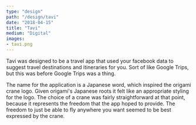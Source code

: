 ```yaml
---
type: "design"
path: "/design/tavi"
date: "2018-04-15"
title: "Tavi"
medium: "Digital"
images:
- tavi.png
---
```


Tavi was designed to be a travel app that used your facebook data to suggest travel destinations and itineraries for you. Sort of like Google Trips, but this was before Google Trips was a thing.

The name for the application is a Japanese word, which inspired the origami crane logo. Given origami's Japanese roots it felt like an appropriate styling for the logo. The choice of a crane was fairly straightforward at that point, because it represents the freedom that the app hoped to provide. The freedom to just be able to fly anywhere you want seemed to be best expressed by the crane.
